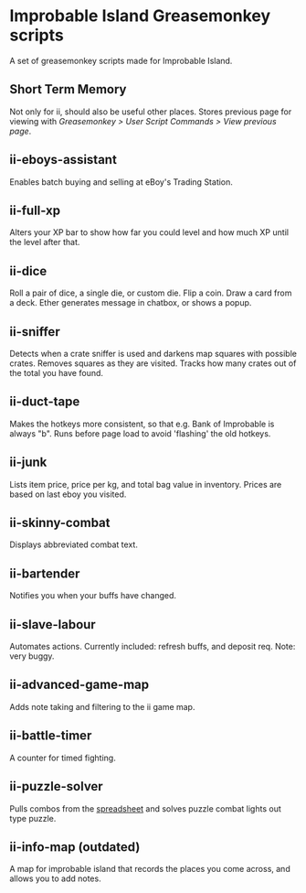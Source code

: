 Improbable Island Greasemonkey scripts
========

A set of greasemonkey scripts made for Improbable Island.

Short Term Memory
------
Not only for ii, should also be useful other places. Stores previous page for viewing with *Greasemonkey > User Script Commands > View previous page*.

ii-eboys-assistant
------
Enables batch buying and selling at eBoy's Trading Station.

ii-full-xp
------
Alters your XP bar to show how far you could level and how much XP until the level after that.

ii-dice
------
Roll a pair of dice, a single die, or custom die. Flip a coin. Draw a card from a deck. Ether generates message in chatbox, or shows a popup.

ii-sniffer
------
Detects when a crate sniffer is used and darkens map squares with possible crates. Removes squares as they are visited. Tracks how many crates out of the total you have found.

ii-duct-tape
------
Makes the hotkeys more consistent, so that e.g. Bank of Improbable is always "b". Runs before page load to avoid 'flashing' the old hotkeys.

ii-junk
------
Lists item price, price per kg, and total bag value in inventory. Prices are based on last eboy you visited.

ii-skinny-combat
-----
Displays abbreviated combat text.

ii-bartender
------
Notifies you when your buffs have changed.

ii-slave-labour
------
Automates actions. Currently included: refresh buffs, and deposit req.
Note: very buggy.

ii-advanced-game-map
------
Adds note taking and filtering to the ii game map.

ii-battle-timer
------
A counter for timed fighting.

ii-puzzle-solver
------
Pulls combos from the [spreadsheet](http://tinyurl.com/ii-puzzle) and solves puzzle combat lights out type puzzle.

ii-info-map (outdated)
------
A map for improbable island that records the places you come across, and allows you to add notes.
